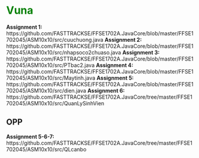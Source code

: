 # <h1 style="color:green;">Vuna</h1>

<b>
Assignment 1:
</b>
https://github.com/FASTTRACKSE/FFSE1702A.JavaCore/blob/master/FFSE1702045/ASM10x10/src/cuuchuong.java
<b>Assignment 2:</b>
https://github.com/FASTTRACKSE/FFSE1702A.JavaCore/blob/master/FFSE1702045/ASM10x10/src/nhapsoco2chuaso.java
<b>Assignment 3:</b>
https://github.com/FASTTRACKSE/FFSE1702A.JavaCore/blob/master/FFSE1702045/ASM10x10/src/PTbac2.java
<b>Assignment 4:</b>
https://github.com/FASTTRACKSE/FFSE1702A.JavaCore/blob/master/FFSE1702045/ASM10x10/src/Maytinh.java
<b>Assignment 5:</b>
https://github.com/FASTTRACKSE/FFSE1702A.JavaCore/blob/master/FFSE1702045/ASM10x10/src/dien.java
<b>Assignment 6:</b>
https://github.com/FASTTRACKSE/FFSE1702A.JavaCore/tree/master/FFSE1702045/ASM10x10/src/QuanLySinhVien
<h2>OPP </h2>
<b>Assignment 5-6-7:</b>
https://github.com/FASTTRACKSE/FFSE1702A.JavaCore/tree/master/FFSE1702045/ASM10x10/src/QLcanbo